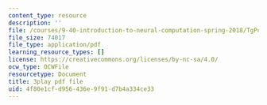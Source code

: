 ```yaml
---
content_type: resource
description: ''
file: /courses/9-40-introduction-to-neural-computation-spring-2018/TgPcNnUrE24_transcript.pdf
file_size: 74017
file_type: application/pdf
learning_resource_types: []
license: https://creativecommons.org/licenses/by-nc-sa/4.0/
ocw_type: OCWFile
resourcetype: Document
title: 3play pdf file
uid: 4f80e1cf-d956-436e-9f91-d7b4a334ce33
---
```

